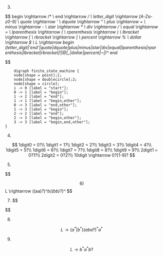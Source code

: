 3) 
$$
    begin \rightarrow /* \\
    end \rightarrow */ \\
    letter_digit \rightarrow [A-Za-z0-9] \\
    quote \rightarrow ' \\
    dquote \rightarrow " \\
    plus \rightarrow + \\
    minus \rightarrow - \\
    star \rightarrow * \\
    div \rightarrow / \\
    equal \rightarrow = \\
    lparenthesis \rightarrow ( \\
    rparenthesis \rightarrow ) \\
    lbracket \rightarrow [ \\
    rbracket \rightarrow ] \\
    percent \rightarrow \% \\
    dollar \rightarrow \$ \\
    L \rightarrow begin (letter_digit|'end'|quote|dquote|plus|minus|star|div|equal|lparenthesis|rparenthesis|lbracket|rbracket|!|@|_|dollar|percent|~|)^* end

$$

```graphviz
    digraph finite_state_machine {
    node[shape = point];i;
    node[shape = doublecircle];2;
    node[shape = circle];
    i -> 0 [label = "start"];
    0 -> 1 [label = "begin"];
    1 -> 2 [label = "end"];
    1 -> 1 [label = "begin,other"];
    0 -> 3 [label = "end,other"];
    1 -> 3 [label = "begin"];
    2 -> 2 [label = "end"];
    2 -> 3 [label = "begin,other"];
    3 -> 3 [label = "begin,end,other"];
}
```
4) 
$$
1digit0 = 0?\\
1digit1 = 1?\\
1digit2 = 2?\\
1digit3 = 3?\\
1digit4 = 4?\\
1digit5 = 5?\\
1digit6 = 6?\\
1digit7 = 7?\\
1digit8 = 8?\\
1digit9 = 9?\\
2digit1 = 0?1?\\
2digit2 = 0?2?\\
10digit \rightarrow 0?[1-9]?
$$

5) 
$$

$$
6) 
$$
    L \rightarrow ((aa)?)^*b((bb)?)^* 
$$

7) $$

$$

8) 
$$
    L \rightarrow (a^*|b^*)(aba?)^*a^*
$$

9) 
$$
    L \rightarrow b^*a^*b?
$$


